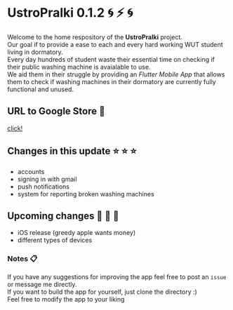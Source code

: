 # UstroPralki 0.1.2  :cyclone: :zap: :cyclone:

Welcome to the home respository of the **UstroPralki** project.  
Our goal if to provide a ease to each and every hard working WUT student living in dormatory.  
Every day hundreds of student waste their essential time on checking if their public washing machine is avaialable to use.  
We aid them in their struggle by providing an *Flutter Mobile App* that allows them to check if washing machines in their dormatory are currently fully functional and unused. 

## URL to Google Store  :link:
[click!](https://play.google.com/store/apps/details?id=pom.pomarancza.ustropralki)

## Changes in this update :star: :star: :star:
* accounts
* signing in with gmail
* push notifications
* system for reporting broken washing machines

## Upcoming changes  :100: :100: :100:
* iOS release (greedy apple wants money) 
* different types of devices

### Notes  :clipboard:
If you have any suggestions for improving the app feel free to post an `issue` or message me directly.  
If you want to build the app for yourself, just clone the directory :)  
Feel free to modify the app to your liking  

